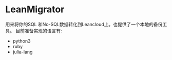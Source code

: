 LeanMigrator
====

用来将你的SQL 和No-SQL数据转化到Leancloud上。也提供了一个本地的备份工具。
目前准备实现的语言有:

- python3
- ruby
- julia-lang

